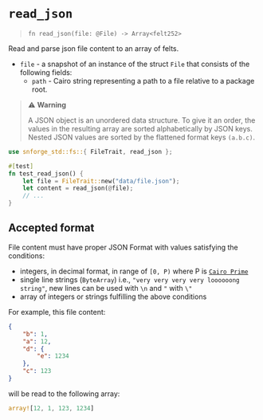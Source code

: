 # `read_json`

> `fn read_json(file: @File) -> Array<felt252>`

Read and parse json file content to an array of felts.

- `file` - a snapshot of an instance of the struct `File` that consists of the following fields:
  - `path` - Cairo string representing a path to a file relative to a package root.

> ⚠️ **Warning**
>
> A JSON object is an unordered data structure. To give it an order, the values in the resulting array are sorted alphabetically by JSON keys.
> Nested JSON values are sorted by the flattened format keys `(a.b.c)`.

```rust
use snforge_std::fs::{ FileTrait, read_json };

#[test]
fn test_read_json() {
    let file = FileTrait::new("data/file.json");
    let content = read_json(@file);
    // ...
}
```

## Accepted format
File content must have proper JSON Format with values satisfying the conditions:
  - integers, in decimal format, in range of `[0, P)` where P is [`Cairo Prime`](https://book.cairo-lang.org/ch02-02-data-types.html?highlight=prime#felt-type) 
  - single line strings (`ByteArray`) i.e., `"very very very very loooooong string"`, new lines can be used with `\n` and `"` with `\"`
  - array of integers or strings fulfilling the above conditions

For example, this file content:
```json
{
    "b": 1,
    "a": 12,
    "d": {
        "e": 1234
    },
    "c": 123
}
```
will be read to the following array:

```rust
array![12, 1, 123, 1234]
```

